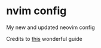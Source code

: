 # nvim config
My new and updated neovim config

Credits to [this](https://vineeth.io/posts/neovim-setup) wonderful guide
